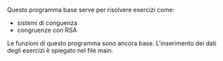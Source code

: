Questo programma base serve per risolvere esercizi come:
- sistemi di conguenza
- congruenze con RSA

Le funzioni di questo programma sono ancora base. L'inserimento dei dati degli esercizi è spiegato nel file main.
